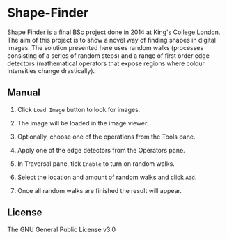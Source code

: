 # Shape-Finder

Shape Finder is a final BSc project done in 2014 at King's College London. The aim of this project is to show a novel way of ﬁnding shapes in digital images. The solution presented here uses random walks (processes consisting of a series of random steps) and a range of ﬁrst order edge detectors (mathematical operators that expose regions where colour intensities change drastically).

## Manual



1. Click `Load Image` button to look for images.



2. The image will be loaded in the image viewer.



3. Optionally, choose one of the operations from the Tools pane.



4. Apply one of the edge detectors from the Operators pane.



5. In Traversal pane, tick `Enable` to turn on random walks.



6. Select the location and amount of random walks and click `Add`.



7. Once all random walks are finished the result will appear.

## License

The GNU General Public License v3.0